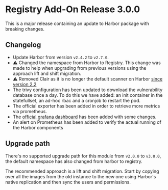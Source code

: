 # Registry Add-On Release 3.0.0

This is a major release containing an update to Harbor package with breaking changes.

## Changelog

- Update Harbor from version `v2.4.2` to `v2.7.0`.
- :warning: Changed the namespace from Harbor to Registry. This change was made to help when upgrading from previous versions using the approach lift and shift migration.
- :warning: Removed Clair as it is no longer the default scanner on Harbor [since version 2.2](https://goharbor.io/docs/2.7.0/install-config/harbor-compatibility-list/)
- The trivy configuration has been updated to download the vulnerability database once a day. To do this we have added: an init container in the statefullset, an ad-hoc rbac and a cronjob to restart the pod.
- The official exporter has been added in order to retrieve more metrics via prometheus.
- The [official grafana dashboard](https://github.com/goharbor/harbor/blob/main/contrib/grafana-dashborad/metrics-example.json) has been added with some changes.
- An alert on Prometheus has been added to verify the actual running of the Harbor components

## Upgrade path

There's no supported upgrade path for this module from `v2.0.0` to `v3.0.0`, the default namespace has also changed from harbor to registry.

The recommended approach is a lift and shift migration. Start by copying over all the images from the old instance to the new one using Harbor's native replication and then sync the users and permissions.
